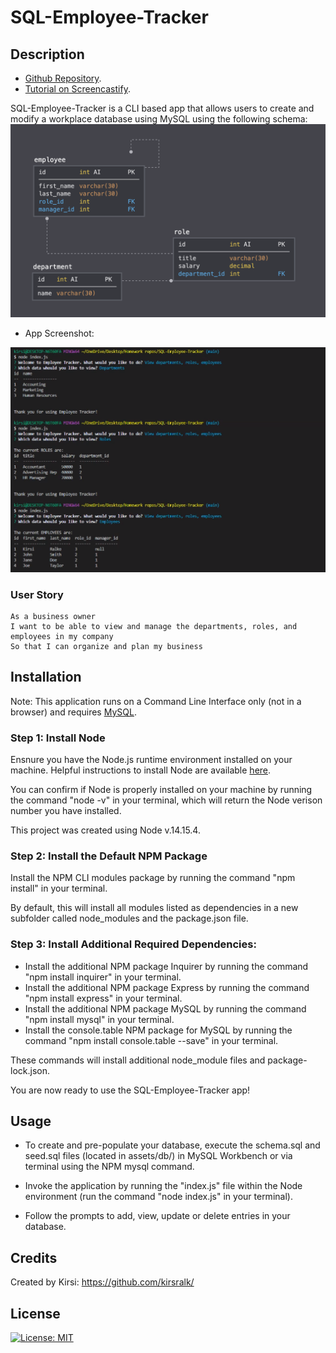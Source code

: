 # SQL-Employee-Tracker

## Description 

* [Github Repository](https://github.com/kirsralk/SQL-Employee-Tracker).
* [Tutorial on Screencastify](https://drive.google.com/file/d/1EnLtpP6rwAFPQ0TcvvmuKazP_iw1UVzz/view?usp=sharing).

SQL-Employee-Tracker is a CLI based app that allows users to create and modify a workplace database using MySQL using the following schema:
![Schema Layout](./assets/schema.png)

* App Screenshot:

![App Screenshot](./assets/app-screenshot.png)

### User Story

```
As a business owner
I want to be able to view and manage the departments, roles, and employees in my company
So that I can organize and plan my business
```

## Installation

Note: This application runs on a Command Line Interface only (not in a browser) and requires [MySQL](https://dev.mysql.com/doc/mysql-installation-excerpt/5.7/en/).


### Step 1: Install Node

Ensnure you have the Node.js runtime environment installed on your machine.  Helpful instructions to install Node are available [here](https://coding-boot-camp.github.io/full-stack/nodejs/how-to-install-nodejs).

You can confirm if Node is properly installed on your machine by running the command "node -v" in your terminal, which will return the Node verison number you have installed. 

This project was created using Node v.14.15.4.

### Step 2: Install the Default NPM Package

Install the NPM CLI modules package by running the command "npm install" in your terminal.

By default, this will install all modules listed as dependencies in a new subfolder called node_modules and the package.json file.


### Step 3: Install Additional Required Dependencies:

* Install the additional NPM package Inquirer by running the command "npm install inquirer" in your terminal.
* Install the additional NPM package Express by running the command "npm install express" in your terminal.
* Install the additional NPM package MySQL by running the command "npm install mysql" in your terminal.
* Install the console.table NPM package for MySQL by running the command "npm install console.table --save" in your terminal.

These commands will install additional node_module files and package-lock.json.

You are now ready to use the SQL-Employee-Tracker app!


## Usage 

* To create and pre-populate your database, execute the schema.sql and seed.sql files (located in assets/db/) in MySQL Workbench or via terminal using the NPM mysql command.

* Invoke the application by running the "index.js" file within the Node environment (run the command "node index.js" in your terminal).

* Follow the prompts to add, view, update or delete entries in your database.


## Credits

Created by Kirsi: https://github.com/kirsralk/


## License

[![License: MIT](https://img.shields.io/badge/License-MIT-yellow.svg)](https://opensource.org/licenses/MIT)